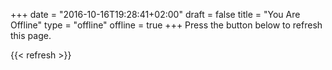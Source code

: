 +++
date = "2016-10-16T19:28:41+02:00"
draft = false
title = "You Are Offline"
type = "offline"
offline = true
+++
Press the button below to refresh this page.

{{< refresh >}}